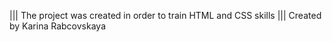 |||
The project was created in order to train HTML and CSS skills
|||
Created by Karina Rabcovskaya
